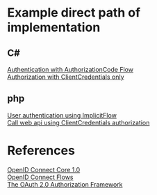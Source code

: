 # Example direct path of implementation
## C#
<a href="https://github.com/BWT-Development/AuthorizationExamples/blob/master/src/AuthorizationCode/Controllers/HomeController.cs">Authentication with AuthorizationCode Flow</a><br />
<a href="https://github.com/BWT-Development/AuthorizationExamples/blob/master/src/ClientCredentials/Program.cs">Authorization with ClientCredentials only</a><br />

## php
<a href="https://github.com/BWT-Development/AuthorizationExamples/blob/master/src/PhpSamples/ImplicitFlow/index.php">User authentication using ImplicitFlow</a><br/>
<a href="https://github.com/BWT-Development/AuthorizationExamples/blob/master/src/PhpSamples/ClientCredentialFlow/index.php">Call web api using ClientCredentials authorization</a><br/>

# References
<a href="http://openid.net/specs/openid-connect-core-1_0.html" target="_blank">OpenID Connect Core 1.0</a><br />
<a href="https://www.scottbrady91.com/OpenID-Connect/OpenID-Connect-Flows" target="_blank">OpenID Connect Flows</a><br />
<a href="https://tools.ietf.org/html/rfc6749" target="_blank">The OAuth 2.0 Authorization Framework</a><br />
